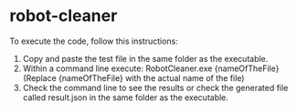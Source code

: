 # robot-cleaner
To execute the code, follow this instructions:
1) Copy and paste the test file in the same folder as the executable. 
2) Within a command line execute: RobotCleaner.exe {nameOfTheFile} (Replace {nameOfTheFile} with the actual name of the file)
3) Check the command line to see the results or check the generated file called result.json in the same folder as the executable. 
